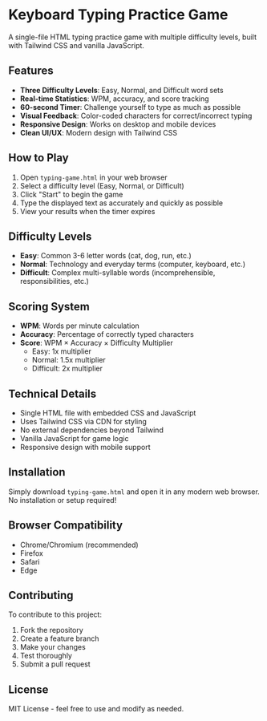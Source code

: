 # Keyboard Typing Practice Game

A single-file HTML typing practice game with multiple difficulty levels, built with Tailwind CSS and vanilla JavaScript.

## Features

- **Three Difficulty Levels**: Easy, Normal, and Difficult word sets
- **Real-time Statistics**: WPM, accuracy, and score tracking
- **60-second Timer**: Challenge yourself to type as much as possible
- **Visual Feedback**: Color-coded characters for correct/incorrect typing
- **Responsive Design**: Works on desktop and mobile devices
- **Clean UI/UX**: Modern design with Tailwind CSS

## How to Play

1. Open `typing-game.html` in your web browser
2. Select a difficulty level (Easy, Normal, or Difficult)
3. Click "Start" to begin the game
4. Type the displayed text as accurately and quickly as possible
5. View your results when the timer expires

## Difficulty Levels

- **Easy**: Common 3-6 letter words (cat, dog, run, etc.)
- **Normal**: Technology and everyday terms (computer, keyboard, etc.)
- **Difficult**: Complex multi-syllable words (incomprehensible, responsibilities, etc.)

## Scoring System

- **WPM**: Words per minute calculation
- **Accuracy**: Percentage of correctly typed characters
- **Score**: WPM × Accuracy × Difficulty Multiplier
  - Easy: 1x multiplier
  - Normal: 1.5x multiplier
  - Difficult: 2x multiplier

## Technical Details

- Single HTML file with embedded CSS and JavaScript
- Uses Tailwind CSS via CDN for styling
- No external dependencies beyond Tailwind
- Vanilla JavaScript for game logic
- Responsive design with mobile support

## Installation

Simply download `typing-game.html` and open it in any modern web browser. No installation or setup required!

## Browser Compatibility

- Chrome/Chromium (recommended)
- Firefox
- Safari
- Edge

## Contributing

To contribute to this project:

1. Fork the repository
2. Create a feature branch
3. Make your changes
4. Test thoroughly
5. Submit a pull request

## License

MIT License - feel free to use and modify as needed.